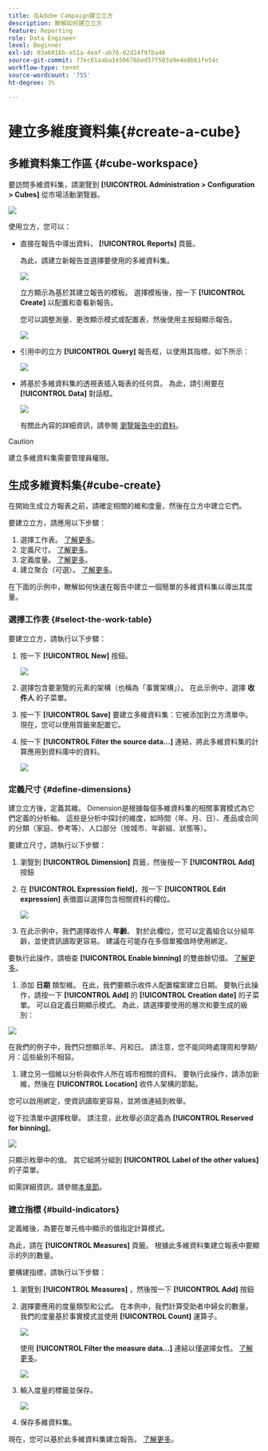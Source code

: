 ```yaml
---
title: 在Adobe Campaign建立立方
description: 瞭解如何建立立方
feature: Reporting
role: Data Engineer
level: Beginner
exl-id: 03a6816b-e51a-4eaf-ab76-02d24f97ba46
source-git-commit: 77ec01aaba1e50676bed57f503a9e4e8bb1fe54c
workflow-type: tm+mt
source-wordcount: '755'
ht-degree: 3%

---
```


# 建立多維度資料集{#create-a-cube}

## 多維資料集工作區 {#cube-workspace}

要訪問多維資料集，請瀏覽到 **[!UICONTROL Administration > Configuration > Cubes]** 從市場活動瀏覽器。

![](assets/cube-node.png)

使用立方，您可以：

* 直接在報告中導出資料， **[!UICONTROL Reports]** 頁籤。

   為此，請建立新報告並選擇要使用的多維資料集。

   ![](assets/create-new-cube.png)

   立方顯示為基於其建立報告的模板。 選擇模板後，按一下 **[!UICONTROL Create]** 以配置和查看新報告。

   您可以調整測量、更改顯示模式或配置表，然後使用主按鈕顯示報告。

   ![](assets/display-cube-table.png)

* 引用中的立方 **[!UICONTROL Query]** 報告框，以使用其指標，如下所示：

   ![](assets/cube-report-query.png)

* 將基於多維資料集的透視表插入報表的任何頁。 為此，請引用要在 **[!UICONTROL Data]** 對話框。

   ![](assets/cube-in-a-report.png)

   有關此內容的詳細資訊，請參閱 [瀏覽報告中的資料](cube-tables.md#explore-the-data-in-a-report)。


>[!CAUTION]
>
>建立多維資料集需要管理員權限。

## 生成多維資料集{#cube-create}

在開始生成立方報表之前，請確定相關的維和度量，然後在立方中建立它們。

要建立立方，請應用以下步驟：

1. 選擇工作表。 [了解更多](#select-the-work-table)。
1. 定義尺寸。 [了解更多](#define-dimensions)。
1. 定義度量。 [了解更多](#build-indicators)。
1. 建立聚合（可選）。 [了解更多](customize-cubes.md#calculate-and-use-aggregates)。

在下面的示例中，瞭解如何快速在報告中建立一個簡單的多維資料集以導出其度量。

### 選擇工作表 {#select-the-work-table}

要建立立方，請執行以下步驟：

1. 按一下 **[!UICONTROL New]** 按鈕。

   ![](assets/create-a-cube.png)

1. 選擇包含要瀏覽的元素的架構（也稱為「事實架構」）。 在此示例中，選擇 **收件人** 的子菜單。
1. 按一下 **[!UICONTROL Save]** 要建立多維資料集：它被添加到立方清單中。 現在，您可以使用頁籤來配置它。

1. 按一下 **[!UICONTROL Filter the source data...]** 連結，將此多維資料集的計算應用到資料庫中的資料。

   ![](assets/cube-filter-source.png)

### 定義尺寸 {#define-dimensions}

建立立方後，定義其維。 Dimension是根據每個多維資料集的相關事實模式為它們定義的分析軸。 這些是分析中探討的維度，如時間（年、月、日）、產品或合同的分類（家庭、參考等）、人口部分（按城市、年齡組、狀態等）。

要建立尺寸，請執行以下步驟：

1. 瀏覽到 **[!UICONTROL Dimension]** 頁籤，然後按一下 **[!UICONTROL Add]** 按鈕
1. 在 **[!UICONTROL Expression field]**，按一下 **[!UICONTROL Edit expression]** 表徵圖以選擇包含相關資料的欄位。

   ![](assets/cube-add-dimension.png)

1. 在此示例中，我們選擇收件人 **年齡**。 對於此欄位，您可以定義組合以分組年齡，並使資訊讀取更容易。 建議在可能存在多個單獨值時使用綁定。

要執行此操作，請檢查 **[!UICONTROL Enable binning]** 的雙曲餘切值。 [了解更多](customize-cubes.md#data-binning)。

1. 添加 **日期** 類型維。 在此，我們要顯示收件人配置檔案建立日期。 要執行此操作，請按一下 **[!UICONTROL Add]** 的 **[!UICONTROL Creation date]** 的子菜單。
可以自定義日期顯示模式。 為此，請選擇要使用的層次和要生成的級別：

![](assets/cube-date-dimension.png)

在我們的例子中，我們只想顯示年、月和日。 請注意，您不能同時處理周和學期/月：這些級別不相容。

1. 建立另一個維以分析與收件人所在城市相關的資料。 要執行此操作，請添加新維，然後在 **[!UICONTROL Location]** 收件人架構的節點。

您可以啟用綁定，使資訊讀取更容易，並將值連結到枚舉。

從下拉清單中選擇枚舉。 請注意，此枚舉必須定義為 **[!UICONTROL Reserved for binning]**。

![](assets/cube-dimension-with-enum.png)

只顯示枚舉中的值。 其它組將分組到 **[!UICONTROL Label of the other values]** 的子菜單。

如需詳細資訊，請參閱[本章節](customize-cubes.md#dynamically-manage-bins)。

### 建立指標 {#build-indicators}

定義維後，為要在單元格中顯示的值指定計算模式。

為此，請在 **[!UICONTROL Measures]** 頁籤。 根據此多維資料集建立報表中要顯示的列的數量。

要構建指標，請執行以下步驟：

1. 瀏覽到 **[!UICONTROL Measures]** ，然後按一下 **[!UICONTROL Add]** 按鈕
1. 選擇要應用的度量類型和公式。 在本例中，我們計算受助者中婦女的數量。 我們的度量基於事實模式並使用 **[!UICONTROL Count]** 運算子。

   ![](assets/cube-new-measure.png)

   使用 **[!UICONTROL Filter the measure data...]** 連結以僅選擇女性。 [了解更多](customize-cubes.md#define-measures)。

   ![](assets/cube-filter-measure-data.png)

1. 輸入度量的標籤並保存。

   ![](assets/cube-save-measure.png)

1. 保存多維資料集。


現在，您可以基於此多維資料集建立報告。 [了解更多](cube-tables.md)。

